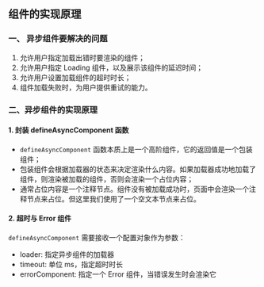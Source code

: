 ## 组件的实现原理

### 一、 异步组件要解决的问题

1. 允许用户指定加载出错时要渲染的组件；
2. 允许用户指定 Loading 组件，以及展示该组件的延迟时间；
3. 允许用户设置加载组件的超时时长；
4. 组件加载失败时，为用户提供重试的能力。

### 二、异步组件的实现原理

#### 1. 封装 defineAsyncComponent 函数

- `defineAsyncComponent` 函数本质上是一个高阶组件，它的返回值是一个包装组件；
- 包装组件会根据加载器的状态来决定渲染什么内容。如果加载器成功地加载了组件，则渲染被加载的组件，否则会渲染一个占位内容；
- 通常占位内容是一个注释节点。组件没有被加载成功时，页面中会渲染一个注释节点来占位。但这里我们使用了一个空文本节点来占位。

#### 2. 超时与 Error 组件

`defineAsyncComponent` 需要接收一个配置对象作为参数：

- loader: 指定异步组件的加载器
- timeout: 单位 ms，指定超时时长
- errorComponent: 指定一个 Error 组件，当错误发生时会渲染它
